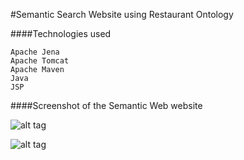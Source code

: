#Semantic Search Website using Restaurant Ontology


####Technologies used

```
Apache Jena
Apache Tomcat
Apache Maven
Java
JSP
```



####Screenshot of the Semantic Web website

![alt tag]()

![alt tag]()